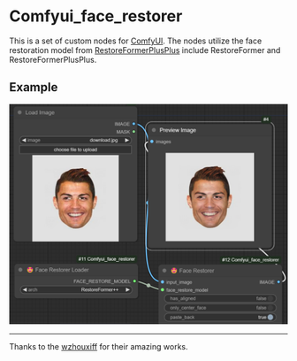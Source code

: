 # Comfyui_face_restorer

This is a set of custom nodes for [ComfyUI](https://github.com/comfyanonymous/ComfyUI). The nodes utilize the face restoration model from [RestoreFormerPlusPlus](https://github.com/wzhouxiff/RestoreFormerPlusPlus) include RestoreFormer and RestoreFormerPlusPlus.

## Example
![example](./examples/example.png)

----------------
Thanks to the [wzhouxiff](https://github.com/wzhouxiff) for their amazing works.